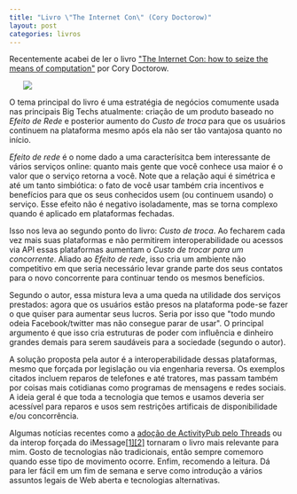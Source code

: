```yaml
---
title: "Livro \"The Internet Con\" (Cory Doctorow)" 
layout: post
categories: livros
---
```


<style>
    img {
        display: block;
        margin-left: auto;
        margin-right: auto;
        max-width: 90%;
        max-height: 300px
    }
</style>

Recentemente acabei de ler o livro ["The Internet Con: how to seize the means of computation"](https://www.versobooks.com/en-gb/products/3035-the-internet-con) por Cory Doctorow.

![](https://www.versobooks.com/cdn/shop/files/getimage_f56a5b40-cc2c-496e-a798-9da52c436081.jpg?v=1690862906&width=584)

O tema principal do livro é uma estratégia de negócios comumente usada nas principais Big Techs atualmente: criação de um produto baseado no *Efeito de Rede* e posterior aumento do *Custo de troca* para que os usuários continuem na plataforma mesmo após ela não ser tão vantajosa quanto no início.

*Efeito de rede* é o nome dado a uma caracterísitca bem interessante de vários serviços online: quanto mais gente que você conhece usa maior é o valor que o serviço retorna a você. Note que a relação aqui é simétrica e até um tanto simbiótica: o fato de você usar também cria incentivos e benefícios para que os seus conhecidos usem (ou continuem usando) o serviço. Esse efeito não é negativo isoladamente, mas se torna complexo quando é aplicado em plataformas fechadas.

Isso nos leva ao segundo ponto do livro: *Custo de troca*. Ao fecharem cada vez mais suas plataformas e não permitirem interoperabilidade ou acessos via API essas plataformas aumentam o *Custo de trocar para um concorrente*. Aliado ao *Efeito de rede*, isso cria um ambiente não competitivo em que seria necessário levar grande parte dos seus contatos para o novo concorrente para continuar tendo os mesmos benefícios.

Segundo o autor, essa mistura leva a uma queda na utilidade dos serviços prestados: agora que os usuários estão presos na plataforma pode-se fazer o que quiser para aumentar seus lucros. Seria por isso que "todo mundo odeia Facebook/twitter mas não consegue parar de usar". O principal argumento é que isso cria estruturas de poder com influência e dinheiro grandes demais para serem saudáveis para a sociedade (segundo o autor). 

A solução proposta pela autor é a interoperabilidade dessas plataformas, mesmo que forçada por legislação ou via engenharia reversa. Os exemplos citados incluem reparos de telefones e até tratores, mas passam também por coisas mais cotidianas como programas de mensagens e redes sociais. A ideia geral é que toda a tecnologia que temos e usamos deveria ser acessível para reparos e usos sem restrições artificais de disponibilidade e/ou concorrência.


Algumas notícias recentes como a [adoção de ActivityPub pelo Threads](https://www.theverge.com/2023/12/13/24000120/threads-meta-activitypub-test-mastodon) ou da interop forçada do iMessage[[1]](https://www.engadget.com/apple-confirms-it-has-blocked-imessage-exploit-012015485.html)[[2]](https://www.engadget.com/beeper-mini-is-back-promising-imessage-access-on-android-if-you-sign-in-with-an-apple-id-182924774.html) tornaram o livro mais relevante para mim. Gosto de tecnologias não tradicionais, então sempre comemoro quando esse tipo de movimento ocorre. Enfim, recomendo a leitura. Dá para ler fácil em um fim de semana e serve como introdução a vários assuntos legais de Web aberta e tecnologias alternativas. 
